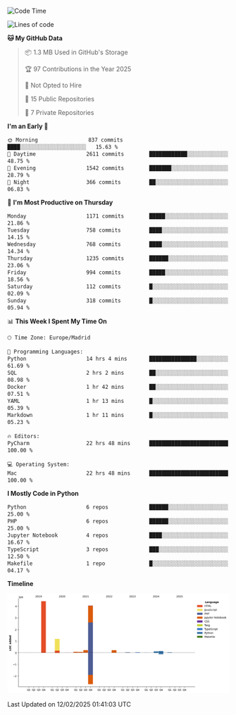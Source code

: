 <!--START_SECTION:waka-->
![Code Time](http://img.shields.io/badge/Code%20Time-648%20hrs%2022%20mins-blue)

![Lines of code](https://img.shields.io/badge/From%20Hello%20World%20I%27ve%20Written-10.6%20million%20lines%20of%20code-blue)

**🐱 My GitHub Data** 

> 📦 1.3 MB Used in GitHub's Storage 
 > 
> 🏆 97 Contributions in the Year 2025
 > 
> 🚫 Not Opted to Hire
 > 
> 📜 15 Public Repositories 
 > 
> 🔑 7 Private Repositories 
 > 
**I'm an Early 🐤** 

```text
🌞 Morning                837 commits         ████░░░░░░░░░░░░░░░░░░░░░   15.63 % 
🌆 Daytime                2611 commits        ████████████░░░░░░░░░░░░░   48.75 % 
🌃 Evening                1542 commits        ███████░░░░░░░░░░░░░░░░░░   28.79 % 
🌙 Night                  366 commits         ██░░░░░░░░░░░░░░░░░░░░░░░   06.83 % 
```
📅 **I'm Most Productive on Thursday** 

```text
Monday                   1171 commits        █████░░░░░░░░░░░░░░░░░░░░   21.86 % 
Tuesday                  758 commits         ████░░░░░░░░░░░░░░░░░░░░░   14.15 % 
Wednesday                768 commits         ████░░░░░░░░░░░░░░░░░░░░░   14.34 % 
Thursday                 1235 commits        ██████░░░░░░░░░░░░░░░░░░░   23.06 % 
Friday                   994 commits         █████░░░░░░░░░░░░░░░░░░░░   18.56 % 
Saturday                 112 commits         █░░░░░░░░░░░░░░░░░░░░░░░░   02.09 % 
Sunday                   318 commits         █░░░░░░░░░░░░░░░░░░░░░░░░   05.94 % 
```


📊 **This Week I Spent My Time On** 

```text
🕑︎ Time Zone: Europe/Madrid

💬 Programming Languages: 
Python                   14 hrs 4 mins       ███████████████░░░░░░░░░░   61.69 % 
SQL                      2 hrs 2 mins        ██░░░░░░░░░░░░░░░░░░░░░░░   08.98 % 
Docker                   1 hr 42 mins        ██░░░░░░░░░░░░░░░░░░░░░░░   07.51 % 
YAML                     1 hr 13 mins        █░░░░░░░░░░░░░░░░░░░░░░░░   05.39 % 
Markdown                 1 hr 11 mins        █░░░░░░░░░░░░░░░░░░░░░░░░   05.23 % 

🔥 Editors: 
PyCharm                  22 hrs 48 mins      █████████████████████████   100.00 % 

💻 Operating System: 
Mac                      22 hrs 48 mins      █████████████████████████   100.00 % 
```

**I Mostly Code in Python** 

```text
Python                   6 repos             ██████░░░░░░░░░░░░░░░░░░░   25.00 % 
PHP                      6 repos             ██████░░░░░░░░░░░░░░░░░░░   25.00 % 
Jupyter Notebook         4 repos             ████░░░░░░░░░░░░░░░░░░░░░   16.67 % 
TypeScript               3 repos             ███░░░░░░░░░░░░░░░░░░░░░░   12.50 % 
Makefile                 1 repo              █░░░░░░░░░░░░░░░░░░░░░░░░   04.17 % 
```



**Timeline**

![Lines of Code chart](https://raw.githubusercontent.com/danisoronellas/danisoronellas/main/assets/bar_graph.png)


 Last Updated on 12/02/2025 01:41:03 UTC
<!--END_SECTION:waka-->

